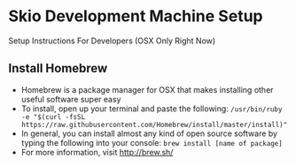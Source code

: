 # Skio Development Machine Setup

Setup Instructions For Developers (OSX Only Right Now)

## Install Homebrew
- Homebrew is a package manager for OSX that makes installing other useful software super easy
- To install, open up your terminal and paste the following:
  `/usr/bin/ruby -e "$(curl -fsSL https://raw.githubusercontent.com/Homebrew/install/master/install)"`
- In general, you can install almost any kind of open source software by typing the following into your console: 
  `brew install [name of package]`
- For more information, visit http://brew.sh/
